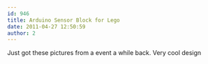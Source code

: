 ```yaml
---
id: 946
title: Arduino Sensor Block for Lego
date: 2011-04-27 12:50:59
author: 2
---
```


Just got these pictures from a event a while back. Very cool design